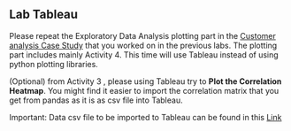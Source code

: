 ## Lab Tableau

Please repeat the Exploratory Data Analysis plotting part in the [Customer analysis Case Study](https://github.com/raafat-hantoush/IH_RH_DA_FT_OCT_2022/blob/main/Class_Materials/Case_Studies/Customer_Analysis_Case_Study/Activities.md) that you worked on in the previous labs.  The plotting part includes mainly Activity 4. This time will use Tableau instead of using python plotting libraries. 

(Optional) from Activity 3 , please using Tableau try to  <b>Plot the Correlation Heatmap</b>. You might find it easier to import the correlation matrix that you get from pandas as it is as csv file into Tableau.

Important:  Data csv file to be imported to Tableau can be found in this [Link](https://github.com/repicao/IH_DA_FT_OCT_2022/blob/main/Class_Materials/Case_Studies/Customer_Analysis_Case_Study/Data/Data_Marketing_Customer_Analysis_Round3.csv)


